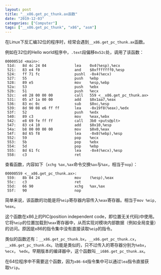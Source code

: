 ```yaml
---
layout: post
title: "__x86.get_pc_thunk.ax函数"
date: "2019-12-03"
categories: ["Computer"]
tags: ["__x86.get_pc_thunk", "x86", "asm"]
---
```


在Linux下反汇编32位的程序时，经常会遇到`__x86.get_pc_thunk.ax`函数。

例如在32位的Hello world程序中，`.text`段偏移`0x52c`处，调用了该函数：

```
0000051d <main>:
 51d:	8d 4c 24 04          	lea    0x4(%esp),%ecx
 521:	83 e4 f0             	and    $0xfffffff0,%esp
 524:	ff 71 fc             	pushl  -0x4(%ecx)
 527:	55                   	push   %ebp
 528:	89 e5                	mov    %esp,%ebp
 52a:	53                   	push   %ebx
 52b:	51                   	push   %ecx
 52c:	e8 28 00 00 00       	call   559 <__x86.get_pc_thunk.ax>
 531:	05 a7 1a 00 00       	add    $0x1aa7,%eax
 536:	83 ec 0c             	sub    $0xc,%esp
 539:	8d 90 08 e6 ff ff    	lea    -0x19f8(%eax),%edx
 53f:	52                   	push   %edx
 540:	89 c3                	mov    %eax,%ebx
 542:	e8 69 fe ff ff       	call   3b0 <puts@plt>
 547:	83 c4 10             	add    $0x10,%esp
 54a:	b8 00 00 00 00       	mov    $0x0,%eax
 54f:	8d 65 f8             	lea    -0x8(%ebp),%esp
 552:	59                   	pop    %ecx
 553:	5b                   	pop    %ebx
 554:	5d                   	pop    %ebp
 555:	8d 61 fc             	lea    -0x4(%ecx),%esp
 558:	c3                   	ret    
```

查看函数，内容如下（`xchg %ax,%ax`命令交换`%ax`与`%ax`，相当于`nop`）：

```
00000559 <__x86.get_pc_thunk.ax>:
 559:	8b 04 24             	mov    (%esp),%eax
 55c:	c3                   	ret    
 55d:	66 90                	xchg   %ax,%ax
 55f:	90                   	nop
```

简单来说，该函数的功能是将`%eip`寄存器内容传入`%eax`寄存器。相当于`mov %eip, %eax`。

这个函数在x86上的PIC(position independent code，即位置无关代码)中使用。它将`%eip`的位置加载到`%eax`寄存器中，从而实现对模块内部数据（例如全局变量）的访问。原因是x86的指令集中没有直接读取`%eip`的指令。

类似的函数还有：`__x86.get_pc_thunk.bx`，`__x86.get_pc_thunk.cx`， `__x86.get_pc_thunk.dx`。功能是类似的，只不过传入的寄存器分别为`%ebx`， `%ecx`， `%edx`。早期版本的编译器中，这个函数叫`__i686.get_pc_thunk.ax`。

在64位程序中不需要这个函数，因为`x86-64`指令集中可以通过`lea`指令直接获取`%rip`。

